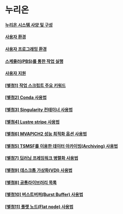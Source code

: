 # 누리온

#### [누리온 시스템 사양 및 구성](<누리온 시스템 사양 및 구성.md>)

#### [사용자 환경](broken-reference)

#### [사용자 프로그래밍 환경](<사용자 프로그래밍 환경.md>)

#### [스케줄러(PBS)를 통한 작업 실행](<스케줄러(PBS)를 통한 작업 실행.md>)

#### [사용자 지원](<사용자 지원.md>)

#### [\[별첨1\] 작업 스크립트 주요 키워드](<\[별첨1] 작업 스크립트 주요 키워드.md>)

#### [\[별첨2\] Conda 사용법](<../뉴론/\[별첨2] Conda 사용법.md>)

#### [\[별첨3\] Singularity 컨테이너 사용법](<\[별첨3] Singularity 컨테이너 사용법.md>)

#### [\[별첨4\] Lustre stripe 사용법](<\[별첨4] Lustre stripe 사용법.md>)

#### [\[별첨6\] MVAPICH2 성능 최적화 옵션 사용법](<\[별첨6] MVAPICH2 성능 최적화 옵션 사용법.md>)

#### [\[별첨5\] TSMSF를 이용한 데이터 아카이빙(Archiving) 사용법](<\[별첨5] TSMSF를 이용한 데이터 아카이빙(Archiving) 사용법.md>)

#### [\[별첨7\] 딥러닝 프레임워크 병렬화 사용법](<\[별첨7] 딥러닝 프레임워크 병렬화 사용법.md>)

#### [\[별첨9\] 데스크톱 가상화(VDI) 사용법](<\[별첨9] 데스크톱 가상화(VDI) 사용법.md>)

#### [\[별첨8\] 공통라이브러리 목록](<\[별첨8] 공통라이브러리 목록.md>)

#### [\[별첨10\] 버스트버퍼(Burst Buffer) 사용법](<\[별첨10] 버스트버퍼(Burst Buffer) 사용법.md>)

#### [\[별첨11\] 플랫 노드(Flat node) 사용법](<\[별첨11] 플랫 노드(Flat node) 사용법.md>)
